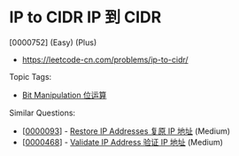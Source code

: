 # IP to CIDR IP 到 CIDR

[0000752] (Easy) (Plus)

- https://leetcode-cn.com/problems/ip-to-cidr/

Topic Tags:

- [Bit Manipulation 位运算](https://leetcode-cn.com/tag/bit-manipulation/)

Similar Questions:

- [[0000093](https://leetcode-cn.com/problems/restore-ip-addresses/)] - [Restore IP Addresses 复原 IP 地址](./0000093.restore-ip-addresses.md) (Medium)
- [[0000468](https://leetcode-cn.com/problems/validate-ip-address/)] - [Validate IP Address 验证 IP 地址](./0000468.validate-ip-address.md) (Medium)
